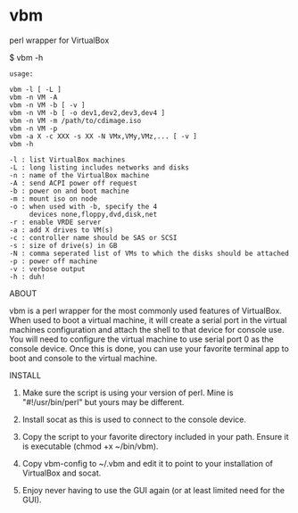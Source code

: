# vbm
perl wrapper for VirtualBox

$ vbm -h

    usage:

    vbm -l [ -L ]
    vbm -n VM -A
    vbm -n VM -b [ -v ]
    vbm -n VM -b [ -o dev1,dev2,dev3,dev4 ]
    vbm -n VM -m /path/to/cdimage.iso
    vbm -n VM -p
    vbm -a X -c XXX -s XX -N VMx,VMy,VMz,... [ -v ]
    vbm -h

    -l : list VirtualBox machines
    -L : long listing includes networks and disks
    -n : name of the VirtualBox machine
    -A : send ACPI power off request
    -b : power on and boot machine
    -m : mount iso on node
    -o : when used with -b, specify the 4
         devices none,floppy,dvd,disk,net
    -r : enable VRDE server
    -a : add X drives to VM(s)
    -c : controller name should be SAS or SCSI
    -s : size of drive(s) in GB
    -N : comma seperated list of VMs to which the disks should be attached
    -p : power off machine
    -v : verbose output
    -h : duh!

ABOUT

vbm is a perl wrapper for the most commonly used features of VirtualBox. When used to boot a virtual machine, it will create a serial port in the virtual machines configuration and attach the shell to that device for console use. You will need to configure the virtual machine to use serial port 0 as the console device. Once this is done, you can use your favorite terminal app to boot and console to the virtual machine.

INSTALL

1) Make sure the script is using your version of perl. Mine is "#!/usr/bin/perl" but yours may be different.

2) Install socat as this is used to connect to the console device.

3) Copy the script to your favorite directory included in your path. Ensure it is executable (chmod +x ~/bin/vbm).

5) Copy vbm-config to ~/.vbm and edit it to point to your installation of VirtualBox and socat.

6) Enjoy never having to use the GUI again (or at least limited need for the GUI).
